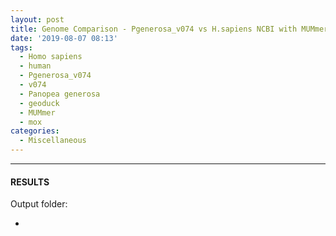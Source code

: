 ```yaml
---
layout: post
title: Genome Comparison - Pgenerosa_v074 vs H.sapiens NCBI with MUMmer on Mox
date: '2019-08-07 08:13'
tags: 
  - Homo sapiens
  - human
  - Pgenerosa_v074
  - v074
  - Panopea generosa
  - geoduck
  - MUMmer
  - mox
categories: 
  - Miscellaneous
---
```




---

#### RESULTS

Output folder:

- []()

